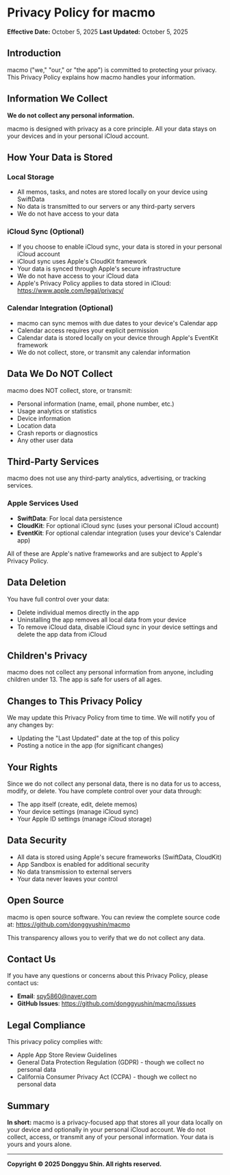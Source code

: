 # Privacy Policy for macmo

**Effective Date:** October 5, 2025
**Last Updated:** October 5, 2025

## Introduction

macmo ("we," "our," or "the app") is committed to protecting your privacy. This Privacy Policy explains how macmo handles your information.

## Information We Collect

**We do not collect any personal information.**

macmo is designed with privacy as a core principle. All your data stays on your devices and in your personal iCloud account.

## How Your Data is Stored

### Local Storage
- All memos, tasks, and notes are stored locally on your device using SwiftData
- No data is transmitted to our servers or any third-party servers
- We do not have access to your data

### iCloud Sync (Optional)
- If you choose to enable iCloud sync, your data is stored in your personal iCloud account
- iCloud sync uses Apple's CloudKit framework
- Your data is synced through Apple's secure infrastructure
- We do not have access to your iCloud data
- Apple's Privacy Policy applies to data stored in iCloud: https://www.apple.com/legal/privacy/

### Calendar Integration (Optional)
- macmo can sync memos with due dates to your device's Calendar app
- Calendar access requires your explicit permission
- Calendar data is stored locally on your device through Apple's EventKit framework
- We do not collect, store, or transmit any calendar information

## Data We Do NOT Collect

macmo does NOT collect, store, or transmit:
- Personal information (name, email, phone number, etc.)
- Usage analytics or statistics
- Device information
- Location data
- Crash reports or diagnostics
- Any other user data

## Third-Party Services

macmo does not use any third-party analytics, advertising, or tracking services.

### Apple Services Used
- **SwiftData**: For local data persistence
- **CloudKit**: For optional iCloud sync (uses your personal iCloud account)
- **EventKit**: For optional calendar integration (uses your device's Calendar app)

All of these are Apple's native frameworks and are subject to Apple's Privacy Policy.

## Data Deletion

You have full control over your data:
- Delete individual memos directly in the app
- Uninstalling the app removes all local data from your device
- To remove iCloud data, disable iCloud sync in your device settings and delete the app data from iCloud

## Children's Privacy

macmo does not collect any personal information from anyone, including children under 13. The app is safe for users of all ages.

## Changes to This Privacy Policy

We may update this Privacy Policy from time to time. We will notify you of any changes by:
- Updating the "Last Updated" date at the top of this policy
- Posting a notice in the app (for significant changes)

## Your Rights

Since we do not collect any personal data, there is no data for us to access, modify, or delete. You have complete control over your data through:
- The app itself (create, edit, delete memos)
- Your device settings (manage iCloud sync)
- Your Apple ID settings (manage iCloud storage)

## Data Security

- All data is stored using Apple's secure frameworks (SwiftData, CloudKit)
- App Sandbox is enabled for additional security
- No data transmission to external servers
- Your data never leaves your control

## Open Source

macmo is open source software. You can review the complete source code at:
https://github.com/donggyushin/macmo

This transparency allows you to verify that we do not collect any data.

## Contact Us

If you have any questions or concerns about this Privacy Policy, please contact us:

- **Email**: spy5860@naver.com
- **GitHub Issues**: https://github.com/donggyushin/macmo/issues

## Legal Compliance

This privacy policy complies with:
- Apple App Store Review Guidelines
- General Data Protection Regulation (GDPR) - though we collect no personal data
- California Consumer Privacy Act (CCPA) - though we collect no personal data

## Summary

**In short:** macmo is a privacy-focused app that stores all your data locally on your device and optionally in your personal iCloud account. We do not collect, access, or transmit any of your personal information. Your data is yours and yours alone.

---

**Copyright © 2025 Donggyu Shin. All rights reserved.**
